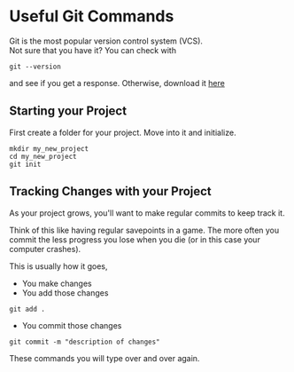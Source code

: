 # Useful Git Commands
Git is the most popular version control system (VCS).  
Not sure that you have it? You can check with
```
git --version
```
and see if you get a response. Otherwise, download it [here](https://git-scm.com/downloads)

## Starting your Project
First create a folder for your project. Move into it and initialize.
```
mkdir my_new_project
cd my_new_project
git init
```

## Tracking Changes with your Project
As your project grows, you'll want to make regular commits to keep track it. 

Think of this like having regular savepoints in a game. The more often you commit the less progress you lose when you die (or in this case your computer crashes).

This is usually how it goes,
* You make changes
* You add those changes
```
git add .
```
* You commit those changes
```
git commit -m "description of changes"
```

These commands you will type over and over again.



